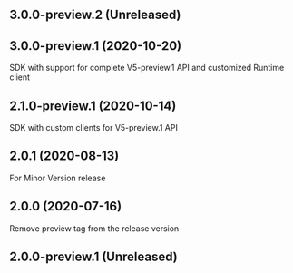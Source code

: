 ## 3.0.0-preview.2 (Unreleased)


## 3.0.0-preview.1 (2020-10-20)
  SDK with support for complete V5-preview.1 API and customized Runtime client 
## 2.1.0-preview.1 (2020-10-14)
  SDK with custom clients for V5-preview.1 API
## 2.0.1 (2020-08-13)
  For Minor Version release
## 2.0.0 (2020-07-16)
  Remove preview tag from the release version
## 2.0.0-preview.1 (Unreleased)


